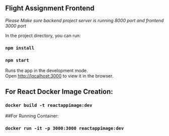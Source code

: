 ## Flight Assignment Frontend
*Please Make sure backend project server is running 8000 port and frontend 3000 port*

In the project directory, you can run:
### `npm install`
### `npm start`

Runs the app in the development mode.\
Open [http://localhost:3000](http://localhost:3000) to view it in the browser.


## For React Docker Image Creation:

### `docker build -t reactappimage:dev`

##For Running Container:

### `docker run -it -p 3000:3000 reactappimage:dev`
